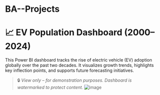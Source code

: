 # BA--Projects
# 📈 EV Population Dashboard (2000–2024)

This Power BI dashboard tracks the rise of electric vehicle (EV) adoption globally over the past two decades. It visualizes growth trends, highlights key inflection points, and supports future forecasting initiatives.

> 🔒 *View only – for demonstration purposes. Dashboard is watermarked to protect content.*
![image](https://github.com/user-attachments/assets/b8c867b2-b34a-401a-ab78-7ad98954e52b)
